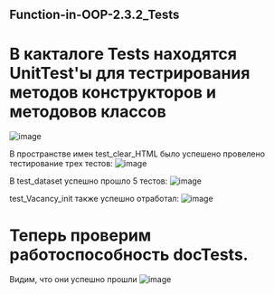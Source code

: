 ## Function-in-OOP-2.3.2_Tests

# В какталоге Tests находятся UnitTest'ы для тестрирования методов конструкторов и методовов классов 
![image](https://user-images.githubusercontent.com/104893843/208873477-67018f66-f594-4e92-9dc3-c6784491af82.png)

В пространстве имен test_clear_HTML было успешено провелено тестирование трех тестов:
![image](https://user-images.githubusercontent.com/104893843/208873825-a7bee5f6-ca91-4b6b-9054-dc3c4d543f55.png)

В test_dataset успешно прошло 5 тестов: 
![image](https://user-images.githubusercontent.com/104893843/208874128-934b4fe8-1041-40f8-98ef-3690f9ddefc7.png)

test_Vacancy_init также успешно отработал:
![image](https://user-images.githubusercontent.com/104893843/208874394-30472e33-ec72-448b-b8cd-631121d3ca83.png)


# Теперь проверим работоспособность docTests.
Видим, что они успешно прошли
![image](https://user-images.githubusercontent.com/104893843/208874587-aab95566-6209-423e-8835-ceed26170dc2.png)

